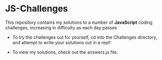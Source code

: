 # JS-Challenges

This repository contains my solutions to a number of **JavaScript** coding challenges, increasing in difficulty as each day passes

- To try the challenges out for yourself, cd into the Challenges directory, and attempt to write your solutions out in a repl!

- To view my solutions, check out the answers.js file.
